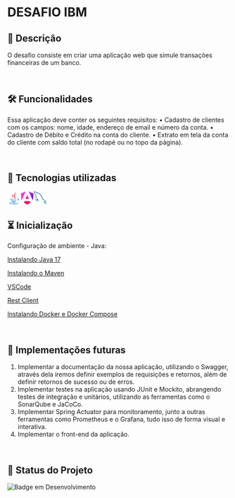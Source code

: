 
#  DESAFIO IBM

## 📖  Descrição
O desafio consiste em criar uma aplicação web que simule transações financeiras de um banco.


<br/>

## 🛠️ Funcionalidades

Essa aplicação deve conter os seguintes requisitos:
• Cadastro de clientes com os campos: nome, idade, endereço de email e número da conta.
• Cadastro de Débito e Crédito na conta do cliente.
• Extrato em tela da conta do cliente com saldo total (no rodapé ou no topo da página).
  

<br/>

## 📡 Tecnologias utilizadas 
<div align="center"> 
<img align="left" alt="Java" height="30" width="30" src="https://github.com/devicons/devicon/blob/master/icons/java/java-original.svg">
<img align="left" alt="Angular" height="30" width="30" src="https://raw.githubusercontent.com/devicons/devicon/master/icons/angular/angular-original.svg">
<img align="left" alt="Mysql" height="30" width="30" src="https://raw.githubusercontent.com/devicons/devicon/master/icons/mysql/mysql-original.svg">
</div>
<br/><br/>

## ⏳ Inicialização

Configuração de ambiente - Java:

[Instalando Java 17](https://www.notion.so/Instalando-Java-17-a6636205fb13442d86998dda72710fdc?pvs=21)

[Instalando o Maven](https://www.notion.so/Instalando-o-Maven-c8c4867618ed40c8a2a9e41e4a420714?pvs=21)

[VSCode](https://www.notion.so/VSCode-000de9f0a071416c99de0d217af8caf5?pvs=21)

[Rest Client](https://www.notion.so/Rest-Client-0c31289c8a034a699182cf3fa7554121?pvs=21)

[Instalando Docker e Docker Compose](https://www.notion.so/Instalando-Docker-e-Docker-Compose-7953729d22554795b50033c4c19eae70?pvs=21)

<br/>

## 🔮 Implementações futuras
1. Implementar a documentação da nossa aplicação, utilizando o Swagger, através dela iremos definir exemplos de requisições e retornos, além de definir retornos de sucesso ou de erros.
2. Implementar testes na aplicação usando JUnit e Mockito, abrangendo testes de integração e unitários, utilizando as ferramentas como o SonarQube e JaCoCo.
3. Implementar Spring Actuator para monitoramento, junto a outras ferramentas como Prometheus e o Grafana, tudo isso de forma visual e interativa.
4. Implementar o front-end da aplicação.


<br/>

## 🔎 Status do Projeto

![Badge em Desenvolvimento](https://img.shields.io/badge/Status-Em%20Desenvolvimento-green)

<br/>




